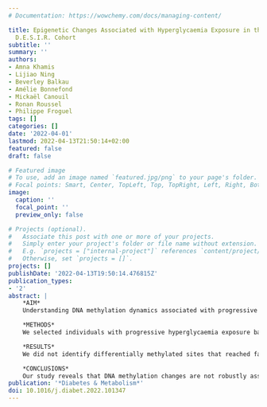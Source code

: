 ```yaml
---
# Documentation: https://wowchemy.com/docs/managing-content/

title: Epigenetic Changes Associated with Hyperglycaemia Exposure in the Longitudinal
  D.E.S.I.R. Cohort
subtitle: ''
summary: ''
authors:
- Amna Khamis
- Lijiao Ning
- Beverley Balkau
- Amélie Bonnefond
- Mickaël Canouil
- Ronan Roussel
- Philippe Froguel
tags: []
categories: []
date: '2022-04-01'
lastmod: 2022-04-13T21:50:14+02:00
featured: false
draft: false

# Featured image
# To use, add an image named `featured.jpg/png` to your page's folder.
# Focal points: Smart, Center, TopLeft, Top, TopRight, Left, Right, BottomLeft, Bottom, BottomRight.
image:
  caption: ''
  focal_point: ''
  preview_only: false

# Projects (optional).
#   Associate this post with one or more of your projects.
#   Simply enter your project's folder or file name without extension.
#   E.g. `projects = ["internal-project"]` references `content/project/deep-learning/index.md`.
#   Otherwise, set `projects = []`.
projects: []
publishDate: '2022-04-13T19:50:14.476815Z'
publication_types:
- '2'
abstract: |
    *AIM*  
    Understanding DNA methylation dynamics associated with progressive hyperglycaemia exposure could provide early diagnostic biomarkers and an avenue for delaying type 2 diabetes mellitus (T2DM). We aimed to identify DNA methylation changes during a 6-year period associated with early hyperglycaemia exposure using the longitudinal D.E.S.I.R. cohort.

    *METHODS*  
    We selected individuals with progressive hyperglycaemia exposure based on T2DM diagnostic criteria: 27 with long-term exposure, 34 with short-term exposure and 34 normoglycaemic controls. DNA from blood at inclusion and at the 6-year visit was subjected to methylation analysis using 850K methylation-EPIC arrays. A linear mixed model was used to perform an epigenome-wide association study (EWAS) and identify methylated changes associated with hyperglycaemia exposure during a 6-year time-period.

    *RESULTS*  
    We did not identify differentially methylated sites that reached false discovery rate (FDR)-significance in our cohort. Based on EWAS, we focused our analysis on methylation sites that had a constant effect during the 6 years across the hyperglycaemia groups compared to controls and found the most statistically significant site was the reported cg19693031 probe (*TXNIP*). We also performed an EWAS with HbA1c, using the inclusion and the 6-year methylation data and did not identify any FDR-significant CpGs.

    *CONCLUSIONS*  
    Our study reveals that DNA methylation changes are not robustly associated with hyperglycaemia exposure or HbA1c during a short-term period, however, our top loci indicate potential interest and should be replicated in larger cohorts.
publication: '*Diabetes & Metabolism*'
doi: 10.1016/j.diabet.2022.101347
---
```

